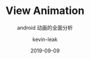 ---
layout:     post                    # 使用的布局（不需要改）
title:      View Animation               # 标题 
subtitle:   android 动画的全面分析           #副标题
date:       2019-09-09              # 时间
author:     kevin-leak                      # 作者
header-img: img/post/android/bg-2019-09.jpg    #这篇文章标题背景图片
catalog: true                       # 是否归档
tags:                               #标签
    - android
---